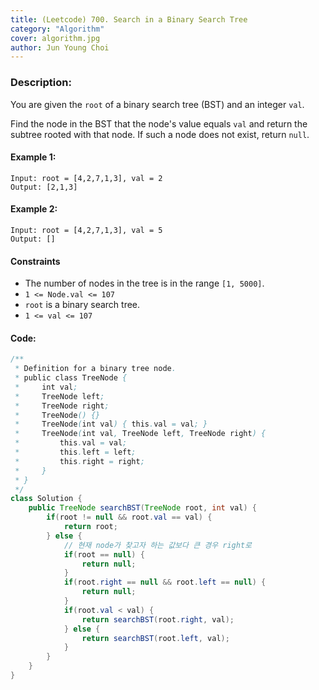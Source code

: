 ```yaml
---
title: (Leetcode) 700. Search in a Binary Search Tree
category: "Algorithm"
cover: algorithm.jpg
author: Jun Young Choi
---
```


### Description:  

You are given the `root` of a binary search tree (BST) and an integer `val`.

Find the node in the BST that the node's value equals `val` and return the subtree rooted with that node. If such a node does not exist, return `null`.

#### Example 1:  

~~~textmate
Input: root = [4,2,7,1,3], val = 2
Output: [2,1,3]
~~~
  
#### Example 2:

~~~textmate
Input: root = [4,2,7,1,3], val = 5
Output: []
~~~

#### Constraints
- The number of nodes in the tree is in the range `[1, 5000]`.
- `1 <= Node.val <= 107`
- `root` is a binary search tree.
- `1 <= val <= 107`

#### Code:
~~~java
/**
 * Definition for a binary tree node.
 * public class TreeNode {
 *     int val;
 *     TreeNode left;
 *     TreeNode right;
 *     TreeNode() {}
 *     TreeNode(int val) { this.val = val; }
 *     TreeNode(int val, TreeNode left, TreeNode right) {
 *         this.val = val;
 *         this.left = left;
 *         this.right = right;
 *     }
 * }
 */
class Solution {
    public TreeNode searchBST(TreeNode root, int val) {
        if(root != null && root.val == val) {
            return root;
        } else {
            // 현재 node가 찾고자 하는 값보다 큰 경우 right로
            if(root == null) {
                return null;
            }
            if(root.right == null && root.left == null) {
                return null;
            }
            if(root.val < val) {
                return searchBST(root.right, val);
            } else {
                return searchBST(root.left, val);
            }
        }
    }
}
~~~
